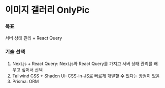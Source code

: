 # 이미지 갤러리 OnlyPic
### 목표
서버 상태 관리 + React Query

### 기술 선택
1. Next.js + React Query: Next.js와 React Query를 가지고 서버 상태 관리를 배우고 싶어서 선택
2. Tailwind CSS + Shadcn UI: CSS-in-JS로 빠르게 개발할 수 있다는 장점이 있음
3. Prisma: ORM